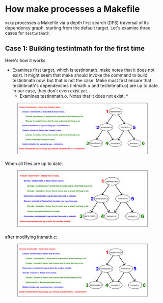 # How make processes a Makefile

`make` processes a Makefile via a depth first search (DFS) traversal of its dependency graph, starting from the default target. Let's examine three cases for `testintmath`.&#x20;

## Case 1: Building testintmath for the first time

Here's how it works:

* Examines first target, which is testintmath. make notes that it does not exist. It might seem that make should invoke the command to build testintmath now, but that is not the case. Make must first ensure that testintmath's dependencies (intmath.o and testintmath.o) are up to date. In our case, they don't even exist yet.&#x20;
  * Examines testintmath.o. Notes that it does not exist.&#x20;
    *



<figure><img src="../../.gitbook/assets/Group 66 (5).png" alt=""><figcaption></figcaption></figure>

When all files are up to date:

<figure><img src="../../.gitbook/assets/Group 67 (1).png" alt=""><figcaption></figcaption></figure>

after modifying intmath.c:

<figure><img src="../../.gitbook/assets/Group 68 (2).png" alt=""><figcaption></figcaption></figure>
